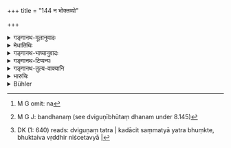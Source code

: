 +++
title = "144 न भोक्तव्यो"

+++

<details><summary>गङ्गानथ-मूलानुवादः</summary>

The pledge shall not be used by force; using it thus, he shall renounce the interest; he shall satisfy the other party with its pr ice; otherwise he would be a stealer of the pledge.—(144)
</details>

<details><summary>मेधातिथिः</summary>

<u>ननु</u> च प्राग् अप्य् एतद् उक्तम् "न त्व् एवाधौ" (म्ध् ८.१४३) इति । 

- <u>सत्यम्</u> । यत्र यावत्य् एव वृद्धिस् तावान् एव भोगः, स पूर्वस्य विषयः । यत्र तु महती वृद्धिः स्वल्पोपभोगश् चेद् बलादिना भुञ्जानस्य सर्वेण सर्ववृद्धिहानिः । यत्र क्षेत्रगवादिर् बन्धस् तद्भोगश् च न[^२०२] वृद्धिसंमितः, स चोपचिताम् अपि वृद्धिं न ददाति, न च धनं[^२०३] द्विगुणम्, तत्र कयाचिद् अतिमत्यात्यन्तम् उक्तैव वृद्धिर् निश्चेतव्या[^२०४] । 


[^२०४]:
     DK (1: 640) reads: dviguṇaṃ tatra | kadācit saṃmatyā yatra bhuṃkte, bhuktaiva vṛddhir niścetavyā |


[^२०३]:
     M G J: bandhanaṃ (see dviguṇībhūtaṃ dhanam under 8.145)


[^२०२]:
     M G omit: na

- यदि तु वस्त्रादि भुज्य्मानं नश्येत् तत्र **मूल्येन तोषयेद् एनम्** आधातारम् । इतरो ऽपि वृद्धिं लभते । अतो **ऽन्यथा**ददन् मूल्यम् **आधिस्तेनो भवेत्** । यज्जातीयम् आधिं भुक्तवांस् तदपहारे यो दण्डः स एव दाप्यः । स्तेनश् चौरः । 

<u>अन्ये</u> व्याचक्षते । बलाद् भुक्ते वृद्धिहानिः[^२०५] । भुञ्जीत तन्मूल्यत एव वा । यदृणिकस्य मूल्यं मूल्यहिरण्यम्[^२०६] । यत्र भुञ्जान उच्यते "मा मे बन्धं विनीनशो मा भुङ्क्थाः[^२०७] कतिपयैर् अहोभिर् मोक्षयामि," तथाप्य् उच्यमानो भुङ्क एवेति सो ऽस्य विषयः ॥ ८.१४४ ॥
</details>

<details><summary>गङ्गानथ-भाष्यानुवादः</summary>

“It has been already declared in the preceding verse that—‘when there is
a profitable pledge, etc.’—(why then should this he repeated?).”

True; but the case referred to in the preceding verse is that ‘where the
*using* or *profit* is commensurate with the *interest*; when however
the amount of interest is large, while the *profit* is small, if the
creditor uses the pledge by force, he loses the whole amount of
interest. In a case again where the pledge is in the form of land or a
cow or some such thing, and the profit derived from it is not
commensurate with the interest,—if the debtor does not pay the
accumulated interest, and the amount of the principal also has not
become doubled,—all the interest that the creditor obtains is in the
form of the profit derived from the pledge; so that in this case the
man’s interest is to be computed at what he has derived by way of that
profit.

In a case where the pledge is in the form of clothes and other similar
things, which cease to exist, by use, the creditor should ‘*satisfy*’
the debtor ‘*with its price*,’ and himself receive his interest. For, if
he did not pay the price of the pledged article, ‘*he would be a stealer
of the pledge*;’ *i.e.*, ho should ho made to pay that penalty which he
would have had to pay if he had actually stolen an article of the same
kind as the pledge.

‘*Stealer*,’ ‘*stēna*,’ is thief.

Others explain the verse in the following manner:—In the event of
forcible use, there is loss of interest; if the thing is to be used, it
should be so only on payment of its proper price to the debtor; this has
been thus declared—‘the creditor should be made to pay the price of the
thing in gold, in a case where it is used.’

This verse refers to the case where the debtor, at the time of
depositing the pledge, distinctly says—“see that my pledge is not
lost,—do not use it please,—in a few days I shall redeem it,”—and yet
the creditor, not minding this, does make use of the article.—(144)
</details>

<details><summary>गङ्गानथ-टिप्पन्यः</summary>

Clothes etc. are meant, according to Medhātithi;—clothes, ornaments etc.
according to Kullūka and Rāghavānanda;—beds and so forth, according to
Nārāyaṇa, who adds that the ‘value’ stands for “the profit made by the
use of the pledge”—(Buhler).

This verse is quoted in *Vivādaratnākara* (p. 24), which adds the
following notes:—If the creditor uses the pledge without the debtor’s
permission, then he loses only a half of the interest; hut if he uses
it, even though actually prohibited to do so, then he loses the whole
interest;—if he does not give up the interest, then he should satisfy
the pledger by paying him the price, fixed by valuation, of the use of
the article pledged.

It is quoted in *Vyavahāramayūkha* (p. 76);—and in *Kṛtyakalpataru*
(70a), which adds that if the thing has been only half used, and has not
undergone change, then the man loses only half the amount of his
interest, but if the thing becomes changed, then he loses the whole
amount of the interest.
</details>

<details><summary>गङ्गानथ-तुल्य-वाक्यानि</summary>

**(verses 8.143-144)  
**

See Comparative notes for [Verse
8.143].
</details>

<details><summary>भारुचिः</summary>

विज्ञातारश् च । राज्ञा दण्डः स्यात् । इदं शास्त्रं भोगक्षय एवाधौ समर्थं भवति नान्यत्र । अन्यस् त्व् आह- द्विगुणीभूते ऽर्थे स्वामिनानुज्ञातम् आधिं भुञ्जानो मूलहिरण्येनैव भुञ्जीत । मूलहिरण्यम् एव वा परिगणय्याप्रतिपद्यमानमूल्येन परितोषयेत् । एवं च द्विगुणीभूते हिरण्ये ऽयम् आधिभोगप्रतिषेधः, पूर्वस्मिंश् चार्थ आदाव् एव ॥ ८.१४३ ॥
</details>

<details><summary>Bühler</summary>

144	A pledge (to be kept only) must not be used by force, (the creditor), so using it, shall give up his (whole) interest, or, (if it has been spoilt by use) he shall satisfy the (owner) by (paying its) original price; else he commits a theft of the pledge.
</details>
